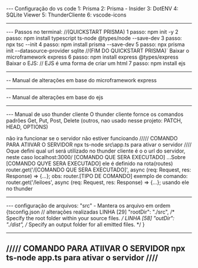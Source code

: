 --- Configuração do vs code
1: Prisma
2: Prisma - Insider
3: DotENV
4: SQLite Viewer
5: ThunderCliente
6: vscode-icons

--------------------

--- Passos no terminal:
//(QUICKSTART PRISMA)
    1 passo:
    npm init -y 
    2 passo: 
    npm install typescript ts-node @types/node --save-dev 
    3 passo:
    npx tsc --init 
    4 passo:
    npm install prisma --save-dev 
    5 passo: 
    npx prisma init --datasource-provider sqlite 
//(FIM DO QUICKSTART PRISMA)´
Baixar o microframework express
    6 passo:
    npm install express @types/express
Baixar o EJS: // EJS é uma forma de criar um html
    7 passo:
    npm install ejs

--------------------
-- Manual de alterações em base do microframework express

--------------------
-- Manual de alterações em base do ejs

--------------------
--- Manual de uso thunder cliente
O thunder cliente fornce os comandos padrões
Get, Put, Post, Delete
(outros, nao usado nesse projeto: PATCH, HEAD, OPTIONS)

não ira funcionar se o servidor não estiver funcioando
/////
COMANDO PARA ATIIVAR O SERVIDOR
npx ts-node src\app.ts
 para ativar o servidor
////
 Oque defini qual url será utilizado no thunder cliente é o o url do servidor, neste caso localhost:3000/ [COMANDO QUE SERA EXECUTADO]
 ...Sobre [COMANDO QUYE SERA EXECUTADO]
    ele é definido na rota(routes)
    router.get('/[COMANDO QUE SERA EXECUTADO]', async (req: Request, res: Response) => {...};
    obs: router.[TIPO DE COMANDO]
    exemplo de comando: 
    router.get('/leiloes', async (req: Request, res: Response) => {...};
    usando ele no thunder 

--------------------
--- configuração de arquivos: 
"src" - Mantera os arquivo em ordem
{tsconfig.json
// alterações realizadas
LINHA [29] "rootDir": "./src",                                  /* Specify the root folder within your source files. */
LINHA [58] "outDir": "./dist",                                   /* Specify an output folder for all emitted files. */
}

--------------------

/////
COMANDO PARA ATIIVAR O SERVIDOR
npx ts-node app.ts 
 para ativar o servidor
////
--------
